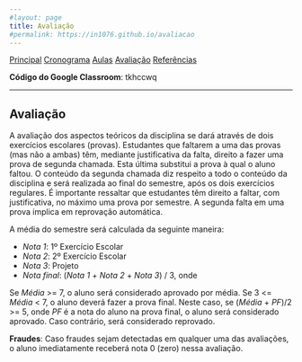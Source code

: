 ```yaml
---
#layout: page
title: Avaliação
#permalink: https://in1076.github.io/avaliacao
---
```

[Principal](https://in1076.github.io) [Cronograma](https://in1076.github.io/cronograma) [Aulas](https://in1076.github.io/aulas) [Avaliação](https://in1076.github.io/avaliacao) [Referências](https://in1076.github.io/referencias)


**Código do Google Classroom**: tkhccwq

---

## Avaliação 	
	
A avaliação dos aspectos teóricos da disciplina se dará através de dois exercícios escolares (provas). 
Estudantes que faltarem a uma das provas (mas não a ambas) têm, mediante justificativa da falta, direito a fazer uma prova de segunda chamada. Esta última substitui a prova à qual o aluno faltou. O conteúdo da segunda chamada diz respeito a todo o conteúdo da disciplina e será realizada ao final do semestre, após os dois exercícios regulares. 
É importante ressaltar que estudantes têm direito a faltar, com justificativa, no máximo uma prova por semestre. 
A segunda falta em uma prova implica em reprovação automática. 

A média do semestre será calculada da seguinte maneira:
- *Nota 1*: 1º Exercício Escolar
- *Nota 2*: 2º Exercício Escolar
- *Nota 3*: Projeto
- *Nota final*: (*Nota 1* + *Nota 2* + *Nota 3*) / 3, onde

Se *Média* >= 7, o aluno será considerado aprovado por média. Se 3 <= *Média* < 7, o aluno deverá fazer a prova final. Neste caso, se (*Média* + *PF*)/2 >= 5, onde *PF* é a nota do aluno na prova final, o aluno será considerado aprovado. Caso contrário, será considerado reprovado.

**Fraudes**: Caso fraudes sejam detectadas em qualquer uma das avaliações, o aluno imediatamente receberá nota 0 (zero) nessa avaliação.
